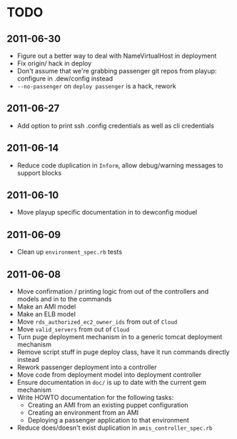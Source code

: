 # TODO

## 2011-06-30

 * Figure out a better way to deal with NameVirtualHost in deployment
 * Fix origin/<branch> hack in deploy
 * Don't assume that we're grabbing passenger git repos from playup: configure in .dew/config instead
 * `--no-passenger` on `deploy passenger` is a hack, rework
 
## 2011-06-27

 * Add option to print ssh .config credentials as well as cli credentials

## 2011-06-14

* Reduce code duplication in `Inform`, allow debug/warning messages to support blocks

## 2011-06-10

* Move playup specific documentation in to dewconfig moduel

## 2011-06-09

* Clean up `environment_spec.rb` tests

## 2011-06-08

* Move confirmation / printing logic from out of the controllers and models and in to the commands
* Make an AMI model
* Make an ELB model
* Move `rds_authorized_ec2_owner_ids` from out of `Cloud`
* Move `valid_servers` from out of `Cloud`
* Turn puge deployment mechanism in to a generic tomcat deployment mechanism
* Remove script stuff in puge deploy class, have it run commands directly instead
* Rework passenger deployment into a controller
* Move code from deployment model into deployment controller
* Ensure documentation in `doc/` is up to date with the current gem mechanism
* Write HOWTO documentation for the following tasks:
  * Creating an AMI from an existing puppet configuration
  * Creating an environment from an AMI
  * Deploying a passenger application to that environment
* Reduce does/doesn't exist duplication in `amis_controller_spec.rb`
